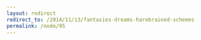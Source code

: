 ```yaml
---
layout: redirect
redirect_to: /2014/11/13/fantasies-dreams-harebrained-schemes
permalink: /node/95
---
```

